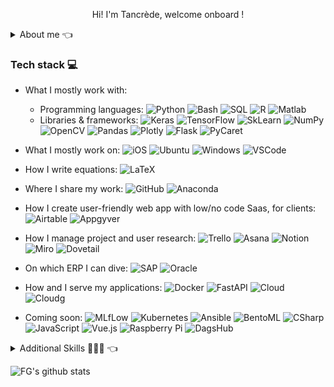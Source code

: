 
<p align="center">
Hi! I'm Tancrède, welcome onboard !
</p>

<details>
  <summary>About me 👈</summary>

- 👨‍🦱 I'm a freelance data-scientist and an Open Source contributor.
- 💼 Previously offshore production engineer🗼, operational excellence consultant🏭 and data-scientist in Reservoir Engineering 🪨.
- :heart: I'm passionate about project management👨🏻‍🚀, cloud deployment⛈️, deep learning🧿, economics📈💹 and energy sector🛢️⛽️. 
- 🧠 I am passionate by Entrepreneurship, and I apply and enforce my Product Management skills whenever I can (User Research, Product Discovery)
- 🌱 Currently learning about DevOps & Serverless/Edge Computing
- 😄 What I actually do on my spare time 🎭 🎺 🥊 🚑
- 👀 What I wish I could do more often 📚 👨🏻‍🎨 ⛷️


</details>

### Tech stack 💻

- What I mostly work with:
   - Programming languages: ![Python](https://img.shields.io/badge/-Python-3776AB?style=flat-square&logo=Python&logoColor=white)
![Bash](https://img.shields.io/badge/-Bash-4EAA25?style=flat-square&logo=gnu-bash&logoColor=white)
![SQL](https://img.shields.io/badge/-SQL-4479A1?style=flat-square&logo=MySQL&logoColor=white)
![R](https://img.shields.io/badge/-R-A8A4A3?style=flat-square&logo=R&logoColor=white)
![Matlab](https://img.shields.io/badge/-MATLAB-B5A7A0?style=flat-square&logo=Matlab&logoColor=white)
    - Libraries & frameworks: ![Keras](https://img.shields.io/badge/-Keras-EE4C2C?style=flat-square&logo=Keras&logoColor=white)
![TensorFlow](https://img.shields.io/badge/-TensorFlow-FF6F00?style=flat-square&logo=TensorFlow&logoColor=white)
![SkLearn](https://img.shields.io/badge/-ScikitLearn-FF6F00?style=flat-square&logo=scikit-learn&logoColor=white)
![NumPy](https://img.shields.io/badge/-NumPy-013243?style=flat-square&logo=NumPy&logoColor=white)
![OpenCV](https://img.shields.io/badge/-OpenCV-5C3EE8?style=flat-square&logo=OpenCV&logoColor=white)
![Pandas](https://img.shields.io/badge/-pandas-150458?style=flat-square&logo=pandas&logoColor=white)
![Plotly](https://img.shields.io/badge/-Plotly-3F4F75?style=flat-square&logo=Plotly&logoColor=white)
![Flask](https://img.shields.io/badge/-Flask-FF6F00?style=flat-square&logo=Flask&logoColor=white)
![PyCaret](https://img.shields.io/badge/-PyCaret-60A5FA?style=flat-square&logo=PyCaret&logoColor=white)


- What I mostly work on: ![iOS](https://img.shields.io/badge/-iOS-181717?style=flat-square&logo=ios&logoColor=white) 
 ![Ubuntu](https://img.shields.io/badge/-Ubuntu-E95420?style=flat-square&logo=ubuntu&logoColor=white) ![Windows](https://img.shields.io/badge/-Windows-0078D6?style=flat-square&logo=windows&logoColor=white) 
 ![VSCode](https://img.shields.io/badge/-VSCode-0078D6?style=flat-square&logo=Visual-Studio-Code&logoColor=white) 
- How I write equations: ![LaTeX](https://img.shields.io/badge/-LaTeX-008080?style=flat-square&logo=LaTeX&logoColor=white)

- Where I share my work: ![GitHub](https://img.shields.io/badge/-GitHub-181717?style=flat-square&logo=github)  ![Anaconda](https://img.shields.io/badge/-Anaconda-44A833?style=flat-square&logo=Anaconda&logoColor=white)

- How I create user-friendly web app with low/no code Saas, for clients: ![Airtable](https://img.shields.io/badge/-Airtable-181717?style=flat-square&logo=Airtable)
![Appgyver](https://img.shields.io/badge/-Appgyver-181717?style=flat-square&logo=Appgyver)

- How I manage project and user research: ![Trello](https://img.shields.io/badge/-Trello-013243?style=flat-square&logo=Trello)
![Asana](https://img.shields.io/badge/-Asana-013243?style=flat-square&logo=Asana)
![Notion](https://img.shields.io/badge/-Notion-013243?style=flat-square&logo=Notion)
![Miro](https://img.shields.io/badge/-Miro-013243?style=flat-square&logo=Miro)
![Dovetail](https://img.shields.io/badge/-Dovetail-013243?style=flat-square&logo=Dovetail)

- On which ERP I can dive: 
![SAP](https://img.shields.io/badge/SAP-60A5FA?style=flat-square&logo=SAP&logoColor=white) 
![Oracle](https://img.shields.io/badge/Oracle-EE4C2C?style=flat-square&logo=Oracle&logoColor=white) 

- How and I serve my applications: ![Docker](https://img.shields.io/badge/Container-Docker-2496ED?style=flat-square&logo=Docker&logoColor=white) ![FastAPI](https://img.shields.io/badge/Web-FastAPI-009688?style=flat-square&logo=fastapi&logoColor=white) 
![Cloud](https://img.shields.io/badge/Cloud-Azure-60A5FA?style=flat-square&logo=microsoft-azure&logoColor=white) 
![Cloudg](https://img.shields.io/badge/Cloud-GCP-60A5FA?style=flat-square&logo=google-cloud&logoColor=white) 

- Coming soon: ![MLfLow](https://img.shields.io/badge/-MLfLow-60A5FA?style=flat-square&logo=MLfLow&logoColor=white)
![Kubernetes](https://img.shields.io/badge/-Kubernetes-FA7343?style=flat-square&logo=kubernetes&logoColor=white)
![Ansible](https://img.shields.io/badge/-Ansible-FA7343?style=flat-square&logo=ansible&logoColor=white)
![BentoML](https://img.shields.io/badge/-BentoML-02569B?style=flat-square&logo=bentoml&logoColor=white) 
![CSharp](https://img.shields.io/badge/-CSharp-F7DF1E?style=flat-square&logo=CSharp&logoColor=black)
![JavaScript](https://img.shields.io/badge/-JavaScript-F7DF1E?style=flat-square&logo=JavaScript&logoColor=black)
![Vue.js](https://img.shields.io/badge/-Vue.js-4FC08D?style=flat-square&logo=Vue.js&logoColor=white)
![Raspberry Pi](https://img.shields.io/badge/-RaspberryPi-EE4C2C?style=flat-square&logo=Raspberry-Pi&logoColor=white)
![DagsHub](https://img.shields.io/badge/-DagsHub-EE4C2C?style=flat-square&logo=DagsHub&logoColor=white)


<details>
  <summary>Additional Skills 👨🏻‍🚀 👈</summary>

Sectorial Skills:
- Field Production Engineering 🛢️⛽️🗼(on Oil & Gas offshore rigs jackup or subsea)
- Industrial Engineering 🏭(Operational Research, Problem Solving system)
- Reservoir Engineering (Decline Curve Analysis, Well Stimulation)
- Electricity Market ⚡️ 

Soft Skills:
- Communication 🎙️
- People Management🤼
</details>


![FG's github stats](https://github-readme-stats.vercel.app/api?username=Cohettanc&show_icons=true)
